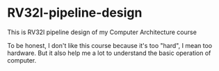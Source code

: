 # RV32I-pipeline-design
This is RV32I pipeline design of my Computer Architecture course


To be honest, I don't like this course because it's too "hard", I mean too hardware. But it also help me a lot to understand the basic operation of computer. 
